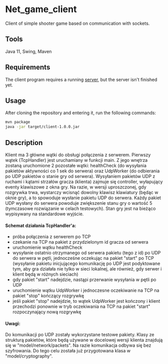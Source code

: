 # Net_game_client

Client of simple shooter game based on communication with sockets.

## Tools
Java 11, Swing, Maven

## Requirements
The client program requires a running [server](https://github.com/MonikaBer/Net_game_server), but the server isn't finished yet.

## Usage
After cloning the repository and entering it, run the following commands:
```bash
mvn package
java -jar target/client-1.0.0.jar
```

## Description

Klient ma 3 główne wątki do obsługi połączenia z serwerem. Pierwszy wątek (TcpHandler) jest uruchamiany w funkcji main. Z jego wnętrza zostaną uruchomione 2 pozostałe wątki: healthCheck (do wysyłania pakietów aktywności co 1 sek do serwera) oraz UdpWorker (do odbierania po UDP pakietów o stanie gry od serwera). Wysyłaniem pakietów UDP z ruchami i kątami strzałów gracza (klienta) zajmuje się controller, wyłapujący eventy klawiszowe z okna gry. Na razie, w wersji uproszczonej, gdy rozgrywka trwa, wystarczy wcisnąć dowolny klawisz klawiatury (będąc w oknie gry), a to spowoduje wysłanie pakietu UDP do serwera. Każdy pakiet UDP wysłany do serwera powoduje zwiększenie stanu gry o wartość 5 (tymczasowe rozwiązanie w celach testowych). Stan gry jest na bieżąco wypisywany na standardowe wyjście.

#### Schemat działania TcpHandler'a:
- próba połączenia z serwerem po TCP
- czekanie na TCP na pakiet z przydzielonym id gracza od serwera
- uruchomienie wątku healthCheck 
- wysyłanie ostatnio otrzymanego od serwera pakietu (tego z id) po UDP do serwera w pętli, jednocześne oczekując na pakiet "start" po TCP (wysyłanie pakietu inicjującego komunikację po UDP jest podyktowane tym, aby gra działała nie tylko w sieci lokalnej, ale również, gdy serwer i klient będą w różnych sieciach)
- gdy pakiet "start" nadejdzie, nastąpi przerwanie wysyłania w pętli po UDP
- uruchomienie wątku UdpWorker i jednoczesne oczekiwanie na TCP na pakiet "stop" kończący rozgrywkę
- jeśli pakiet "stop" nadejdzie, to wątek UdpWorker jest kończony i klient przechodzi ponownie w tryb oczekiwania na TCP na pakiet "start" rozpoczynający nową rozgrywkę

#### Uwagi:
Do komunikacji po UDP zostały wykorzystane testowe pakiety. 
Klasy ze strukturą pakietów, które będą używane w docelowej wersji klienta znajdują się w "model/network/packets".
Na razie komunikacja odbywa się bez szyfrowania. Do tego celu została już przygotowana klasa w "model/cryptography".
